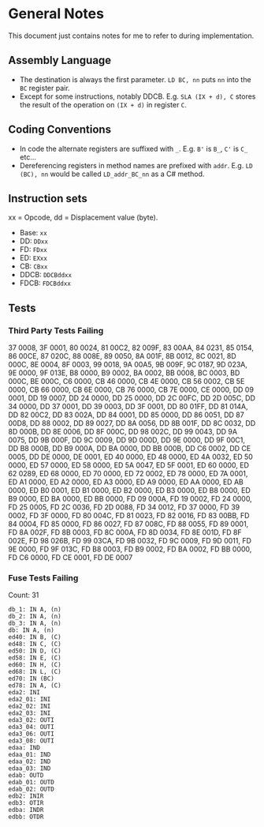 ﻿# General Notes

This document just contains notes for me to refer to during implementation.

## Assembly Language

- The destination is always the first parameter. `LD BC, nn` puts `nn` into the `BC` register pair.
- Except for some instructions, notably DDCB. E.g. `SLA (IX + d), C` stores the result of the operation on `(IX + d)` in register `C`.

## Coding Conventions

- In code the alternate registers are suffixed with `_`. E.g. `B'` is `B_`, `C'` is `C_` etc...
- Dereferencing registers in method names are prefixed with `addr`. E.g. `LD (BC), nn` would be called `LD_addr_BC_nn` as a C# method.

## Instruction sets

xx = Opcode, dd = Displacement value (byte).

- Base: `xx`
- DD: `DDxx`
- FD: `FDxx`
- ED: `EXxx`
- CB: `CBxx`
- DDCB: `DDCBddxx`
- FDCB: `FDCBddxx`

## Tests

### Third Party Tests Failing

37 0008, 3F 0001, 80 0024, 81 00C2, 82 009F, 83 00AA, 84 0231, 85 0154, 86 00CE, 87 020C, 88 008E, 89 0050, 8A 001F, 8B 0012, 8C 0021, 8D 000C, 8E 0004, 8F 0003, 99 0018, 9A 00A5, 9B 009F, 
9C 0187, 9D 023A, 9E 0000, 9F 013E, B8 0000, B9 0002, BA 0002, BB 0008, BC 0003, BD 000C, BE 000C, C6 0000, CB 46 0000, CB 4E 0000, CB 56 0002, CB 5E 0000, CB 66 0000, CB 6E 0000, CB 76 0000, CB 7E 0000, CE 0000, 
DD 09 0001, DD 19 0007, DD 24 0000, DD 25 0000, DD 2C 00FC, DD 2D 005C, DD 34 0000, DD 37 0001, DD 39 0003, DD 3F 0001, DD 80 01FF, DD 81 014A, DD 82 00C2, DD 83 002A, DD 84 0001, DD 85 0000, DD 86 0051, DD 87 00D8, 
DD 88 0002, DD 89 0027, DD 8A 0056, DD 8B 001F, DD 8C 0032, DD 8D 000B, DD 8E 0006, DD 8F 000C, DD 98 002C, DD 99 0043, DD 9A 0075, DD 9B 000F, DD 9C 0009, DD 9D 000D, DD 9E 0000, DD 9F 00C1, DD B8 000B, DD B9 000A, 
DD BA 0000, DD BB 000B, DD C6 0002, DD CE 0005, DD DE 0000, DE 0001, ED 40 0000, ED 48 0000, ED 4A 0032, ED 50 0000, ED 57 0000, ED 58 0000, ED 5A 0047, ED 5F 0001, ED 60 0000, ED 62 0289, ED 68 0000, ED 70 0000, 
ED 72 0002, ED 78 0000, ED 7A 0001, ED A1 0000, ED A2 0000, ED A3 0000, ED A9 0000, ED AA 0000, ED AB 0000, ED B0 0001, ED B1 0000, ED B2 0000, ED B3 0000, ED B8 0000, ED B9 0000, ED BA 0000, ED BB 0000, FD 09 000A, 
FD 19 0002, FD 24 0000, FD 25 0005, FD 2C 0036, FD 2D 0088, FD 34 0012, FD 37 0000, FD 39 0002, FD 3F 0000, FD 80 004C, FD 81 0023, FD 82 0016, FD 83 00BB, FD 84 0004, FD 85 0000, FD 86 0027, FD 87 008C, FD 88 0055, 
FD 89 0001, FD 8A 002F, FD 8B 0003, FD 8C 000A, FD 8D 0034, FD 8E 001D, FD 8F 002E, FD 98 026B, FD 99 03CA, FD 9B 0032, FD 9C 0009, FD 9D 0011, FD 9E 0000, FD 9F 013C, FD B8 0003, FD B9 0002, FD BA 0002, FD BB 0000, 
FD C6 0000, FD CE 0001, FD DE 0007

### Fuse Tests Failing

Count: 31

```
db_1: IN A, (n)
db_2: IN A, (n)
db_3: IN A, (n)
db: IN A, (n)
ed40: IN B, (C)
ed48: IN C, (C)
ed50: IN D, (C)
ed58: IN E, (C)
ed60: IN H, (C)
ed68: IN L, (C)
ed70: IN (BC)
ed78: IN A, (C)
eda2: INI
eda2_01: INI
eda2_02: INI
eda2_03: INI
eda3_02: OUTI
eda3_04: OUTI
eda3_06: OUTI
eda3_08: OUTI
edaa: IND
edaa_01: IND
edaa_02: IND
edaa_03: IND
edab: OUTD
edab_01: OUTD
edab_02: OUTD
edb2: INIR
edb3: OTIR
edba: INDR
edbb: OTDR
```